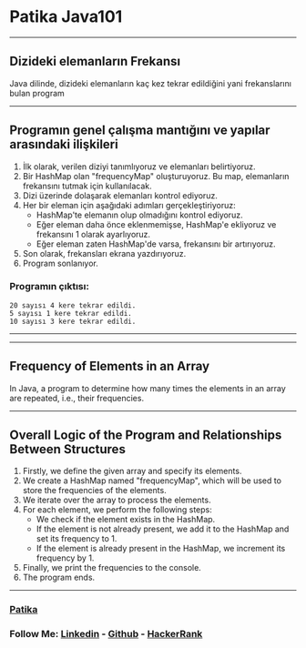# Patika Java101
------------
## Dizideki elemanların Frekansı
Java dilinde, dizideki elemanların kaç kez tekrar edildiğini yani frekanslarını bulan program


------------
## Programın genel çalışma mantığını ve yapılar arasındaki ilişkileri
1. İlk olarak, verilen diziyi tanımlıyoruz ve elemanları belirtiyoruz.
2. Bir HashMap olan "frequencyMap" oluşturuyoruz. Bu map, elemanların frekansını tutmak için kullanılacak.
3. Dizi üzerinde dolaşarak elemanları kontrol ediyoruz.
4. Her bir eleman için aşağıdaki adımları gerçekleştiriyoruz:
    - HashMap'te elemanın olup olmadığını kontrol ediyoruz.
    - Eğer eleman daha önce eklenmemişse, HashMap'e ekliyoruz ve frekansını 1 olarak ayarlıyoruz.
    - Eğer eleman zaten HashMap'de varsa, frekansını bir artırıyoruz.
5. Son olarak, frekansları ekrana yazdırıyoruz.
6. Program sonlanıyor.


### Programın çıktısı:

```
20 sayısı 4 kere tekrar edildi.
5 sayısı 1 kere tekrar edildi.
10 sayısı 3 kere tekrar edildi.
```

------------

------------

## Frequency of Elements in an Array
In Java, a program to determine how many times the elements in an array are repeated, i.e., their frequencies.

------------
## Overall Logic of the Program and Relationships Between Structures
1. Firstly, we define the given array and specify its elements.
2. We create a HashMap named "frequencyMap", which will be used to store the frequencies of the elements.
3. We iterate over the array to process the elements.
4. For each element, we perform the following steps:
    - We check if the element exists in the HashMap.
    - If the element is not already present, we add it to the HashMap and set its frequency to 1.
    - If the element is already present in the HashMap, we increment its frequency by 1.
5. Finally, we print the frequencies to the console.
6. The program ends.



------------
### [Patika](https://academy.patika.dev/courses/java101)

### **Follow Me:**  [Linkedin](https://www.linkedin.com/in/volkanguder/) - [Github](https://github.com/Volkanguder) - [HackerRank](https://www.hackerrank.com/volkanguder?hr_r=1)